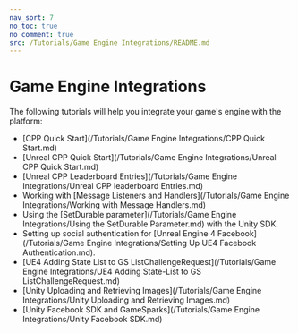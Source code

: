 ```yaml
---
nav_sort: 7
no_toc: true
no_comment: true
src: /Tutorials/Game Engine Integrations/README.md
---
```


# Game Engine Integrations

The following tutorials will help you integrate your game's engine with the platform:
* [CPP Quick Start](/Tutorials/Game Engine Integrations/CPP Quick Start.md)
* [Unreal CPP Quick Start](/Tutorials/Game Engine Integrations/Unreal CPP Quick Start.md)
* [Unreal CPP Leaderboard Entries](/Tutorials/Game Engine Integrations/Unreal CPP leaderboard Entries.md)
* Working with [Message Listeners and Handlers](/Tutorials/Game Engine Integrations/Working with Message Handlers.md)
* Using the [SetDurable parameter](/Tutorials/Game Engine Integrations/Using the SetDurable Parameter.md) with the Unity SDK.
* Setting up social authentication for [Unreal Engine 4 Facebook](/Tutorials/Game Engine Integrations/Setting Up UE4 Facebook Authentication.md).
* [UE4 Adding State List to GS ListChallengeRequest](/Tutorials/Game Engine Integrations/UE4 Adding State-List to GS ListChallengeRequest.md)
* [Unity Uploading and Retrieving Images](/Tutorials/Game Engine Integrations/Unity Uploading and Retrieving Images.md)
* [Unity Facebook SDK and GameSparks](/Tutorials/Game Engine Integrations/Unity Facebook SDK.md)
